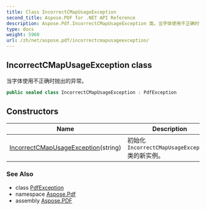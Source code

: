 ```yaml
---
title: Class IncorrectCMapUsageException
second_title: Aspose.PDF for .NET API Reference
description: Aspose.Pdf.IncorrectCMapUsageException 类。当字体使用不正确时抛出的异常
type: docs
weight: 5960
url: /zh/net/aspose.pdf/incorrectcmapusageexception/
---
```

## IncorrectCMapUsageException class

当字体使用不正确时抛出的异常。

```csharp
public sealed class IncorrectCMapUsageException : PdfException
```

## Constructors

| Name | Description |
| --- | --- |
| [IncorrectCMapUsageException](incorrectcmapusageexception/)(string) | 初始化 `IncorrectCMapUsageException` 类的新实例。 |

### See Also

* class [PdfException](../pdfexception/)
* namespace [Aspose.Pdf](../../aspose.pdf/)
* assembly [Aspose.PDF](../../)